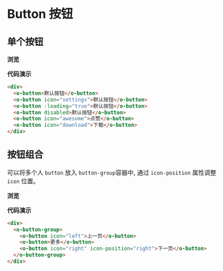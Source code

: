 # Button 按钮

## 单个按钮

**浏览**

<button-demo></button-demo>

**代码演示**

```html
<div>
  <o-button>默认按钮</o-button>
  <o-button icon="settings">默认按钮</o-button>
  <o-button :loading="true">默认按钮</o-button>
  <o-button disabled>默认按钮</o-button>
  <o-button icon="awesome">点赞</o-button>
  <o-button icon="download">下载</o-button>
</div>
```

## 按钮组合

可以将多个人 `button` 放入 `button-group`容器中, 通过 `icon-position` 属性调整 `icon` 位置。

**浏览**

<button-group-demo></button-group-demo>

**代码演示**

```html
<div>
  <o-button-group>
    <o-button icon="left">上一页</o-button>
    <o-button>更多</o-button>
    <o-button icon="right" icon-position="right">下一页</o-button>
  </o-button-group>
</div>
```